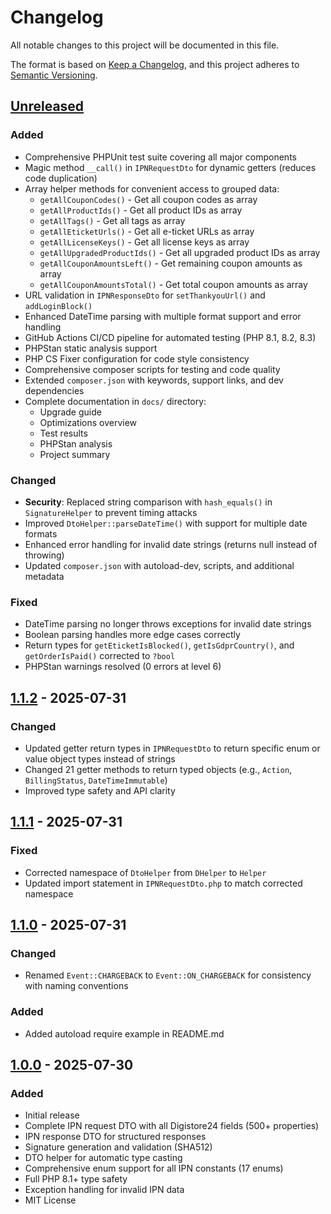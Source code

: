 # Changelog

All notable changes to this project will be documented in this file.

The format is based on [Keep a Changelog](https://keepachangelog.com/en/1.0.0/),
and this project adheres to [Semantic Versioning](https://semver.org/spec/v2.0.0.html).

## [Unreleased]

### Added
- Comprehensive PHPUnit test suite covering all major components
- Magic method `__call()` in `IPNRequestDto` for dynamic getters (reduces code duplication)
- Array helper methods for convenient access to grouped data:
  - `getAllCouponCodes()` - Get all coupon codes as array
  - `getAllProductIds()` - Get all product IDs as array
  - `getAllTags()` - Get all tags as array
  - `getAllEticketUrls()` - Get all e-ticket URLs as array
  - `getAllLicenseKeys()` - Get all license keys as array
  - `getAllUpgradedProductIds()` - Get all upgraded product IDs as array
  - `getAllCouponAmountsLeft()` - Get remaining coupon amounts as array
  - `getAllCouponAmountsTotal()` - Get total coupon amounts as array
- URL validation in `IPNResponseDto` for `setThankyouUrl()` and `addLoginBlock()`
- Enhanced DateTime parsing with multiple format support and error handling
- GitHub Actions CI/CD pipeline for automated testing (PHP 8.1, 8.2, 8.3)
- PHPStan static analysis support
- PHP CS Fixer configuration for code style consistency
- Comprehensive composer scripts for testing and code quality
- Extended `composer.json` with keywords, support links, and dev dependencies
- Complete documentation in `docs/` directory:
  - Upgrade guide
  - Optimizations overview
  - Test results
  - PHPStan analysis
  - Project summary

### Changed
- **Security**: Replaced string comparison with `hash_equals()` in `SignatureHelper` to prevent timing attacks
- Improved `DtoHelper::parseDateTime()` with support for multiple date formats
- Enhanced error handling for invalid date strings (returns null instead of throwing)
- Updated `composer.json` with autoload-dev, scripts, and additional metadata

### Fixed
- DateTime parsing no longer throws exceptions for invalid date strings
- Boolean parsing handles more edge cases correctly
- Return types for `getEticketIsBlocked()`, `getIsGdprCountry()`, and `getOrderIsPaid()` corrected to `?bool`
- PHPStan warnings resolved (0 errors at level 6)

## [1.1.2] - 2025-07-31

### Changed
- Updated getter return types in `IPNRequestDto` to return specific enum or value object types instead of strings
- Changed 21 getter methods to return typed objects (e.g., `Action`, `BillingStatus`, `DateTimeImmutable`)
- Improved type safety and API clarity

## [1.1.1] - 2025-07-31

### Fixed
- Corrected namespace of `DtoHelper` from `DHelper` to `Helper`
- Updated import statement in `IPNRequestDto.php` to match corrected namespace

## [1.1.0] - 2025-07-31

### Changed
- Renamed `Event::CHARGEBACK` to `Event::ON_CHARGEBACK` for consistency with naming conventions

### Added
- Added autoload require example in README.md

## [1.0.0] - 2025-07-30

### Added
- Initial release
- Complete IPN request DTO with all Digistore24 fields (500+ properties)
- IPN response DTO for structured responses
- Signature generation and validation (SHA512)
- DTO helper for automatic type casting
- Comprehensive enum support for all IPN constants (17 enums)
- Full PHP 8.1+ type safety
- Exception handling for invalid IPN data
- MIT License

[Unreleased]: https://github.com/GoSuccess-GmbH/digistore24-ipn/compare/v1.1.2...HEAD
[1.1.2]: https://github.com/GoSuccess-GmbH/digistore24-ipn/compare/v1.1.1...v1.1.2
[1.1.1]: https://github.com/GoSuccess-GmbH/digistore24-ipn/compare/v1.1.0...v1.1.1
[1.1.0]: https://github.com/GoSuccess-GmbH/digistore24-ipn/compare/v1.0.0...v1.1.0
[1.0.0]: https://github.com/GoSuccess-GmbH/digistore24-ipn/releases/tag/v1.0.0
